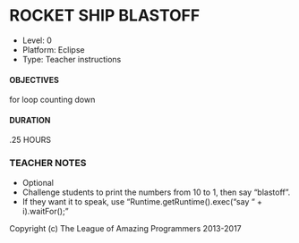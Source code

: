 # ROCKET SHIP BLASTOFF
* Level: 0
* Platform: Eclipse
* Type: Teacher instructions

#### OBJECTIVES
for loop counting down

#### DURATION
.25 HOURS

### TEACHER NOTES 

* Optional
* Challenge students to print the numbers from 10 to 1, then say “blastoff”.
* If they want it to speak, use “Runtime.getRuntime().exec(“say “ + i).waitFor();”

Copyright (c) The League of Amazing Programmers 2013-2017
